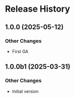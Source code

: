 # Release History

## 1.0.0 (2025-05-12)

### Other Changes

  - First GA

## 1.0.0b1 (2025-03-31)

### Other Changes

  - Initial version
